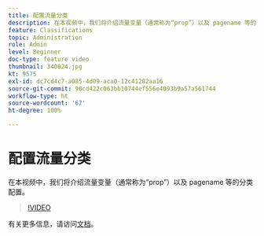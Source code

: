 ```yaml
---
title: 配置流量分类
description: 在本视频中，我们将介绍流量变量（通常称为“prop”）以及 pagename 等的分类配置。
feature: Classifications
topic: Administration
role: Admin
level: Beginner
doc-type: feature video
thumbnail: 340024.jpg
kt: 9575
exl-id: dc7cd4c7-a085-4d09-aca0-12c41282aa16
source-git-commit: 90cd422c063bb10744ef556e4093b9a57a561744
workflow-type: ht
source-wordcount: '67'
ht-degree: 100%

---
```


# 配置流量分类

在本视频中，我们将介绍流量变量（通常称为“prop”）以及 pagename 等的分类配置。

>[!VIDEO](https://video.tv.adobe.com/v/340024/?quality=12&learn=on)

有关更多信息，请访问[文档](https://experienceleague.adobe.com/docs/analytics/admin/admin-tools/traffic-variables/traffic-classifications.html?lang=zh-Hans)。
